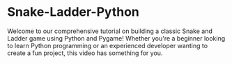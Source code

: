 # Snake-Ladder-Python
Welcome to our comprehensive tutorial on building a classic Snake and Ladder game using Python and Pygame! Whether you're a beginner looking to learn Python programming or an experienced developer wanting to create a fun project, this video has something for you.
